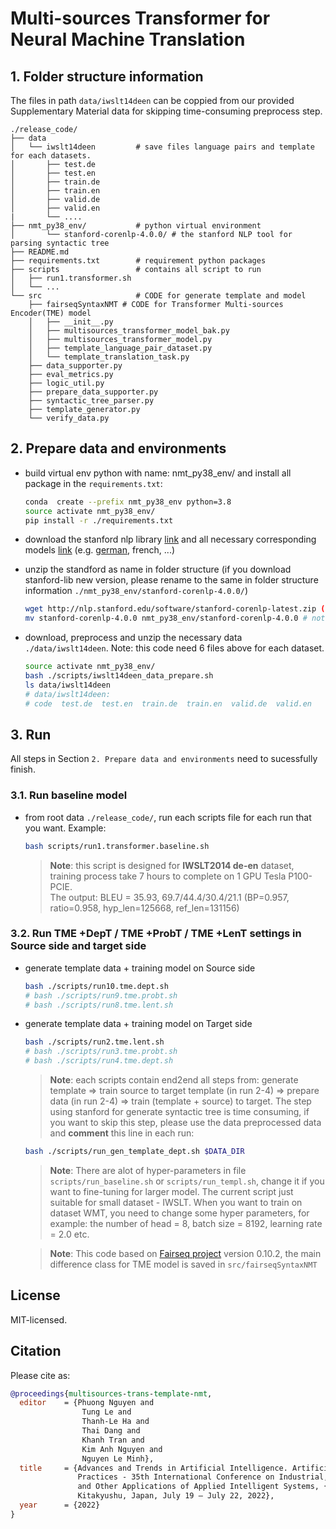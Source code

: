 # Multi-sources Transformer for Neural Machine Translation 
## 1. Folder structure information

The files in path `data/iwslt14deen` can be coppied from our provided Supplementary Material data for skipping time-consuming preprocess step. 
```
./release_code/
├── data
│   └── iwslt14deen         # save files language pairs and template for each datasets.
│       ├── test.de     
│       ├── test.en    
│       ├── train.de    
│       ├── train.en    
│       ├── valid.de    
│       ├── valid.en   
|       └── ....
├── nmt_py38_env/           # python virtual environment 
│       └── stanford-corenlp-4.0.0/ # the stanford NLP tool for parsing syntactic tree 
├── README.md
├── requirements.txt        # requirement python packages
├── scripts                 # contains all script to run 
│   ├── run1.transformer.sh
│   └── ...
└── src                     # CODE for generate template and model
    ├── fairseqSyntaxNMT # CODE for Transformer Multi-sources Encoder(TME) model 
    │   ├── __init__.py
    │   ├── multisources_transformer_model_bak.py
    │   ├── multisources_transformer_model.py
    │   ├── template_language_pair_dataset.py
    │   └── template_translation_task.py
    ├── data_supporter.py
    ├── eval_metrics.py
    ├── logic_util.py
    ├── prepare_data_supporter.py
    ├── syntactic_tree_parser.py
    ├── template_generator.py
    └── verify_data.py
```

## 2. Prepare data and environments

- build virtual env python with name: nmt_py38_env/ and install all package in the `requirements.txt`: 
  
  ```bash 
  conda  create --prefix nmt_py38_env python=3.8 
  source activate nmt_py38_env/
  pip install -r ./requirements.txt
  ``` 
- download the stanford nlp library [link](http://nlp.stanford.edu/software/stanford-corenlp-4.0.0.zip) and all necessary corresponding models [link](http://nlp.stanford.edu/software/stanford-corenlp-4.0.0-models-german.jar) (e.g. [german](http://nlp.stanford.edu/software/stanford-corenlp-4.0.0-models-german.jar), french, ...)
- unzip the standford as name in folder structure (if you download stanford-lib new version, please rename to the same in folder structure information `./nmt_py38_env/stanford-corenlp-4.0.0/`)
  ```bash  
  wget http://nlp.stanford.edu/software/stanford-corenlp-latest.zip (http://nlp.stanford.edu/software/stanford-corenlp-4.0.0.zip)&& unzip stanford-corenlp-latest.zip
  mv stanford-corenlp-4.0.0 nmt_py38_env/stanford-corenlp-4.0.0 # note: the stanford corenlp library name maybe different in template  stanford-corenlp-x.x.x, therefore, pls move it to the envs directory in path "nmt_py38_env/stanford-corenlp-4.0.0" for correct path in our scripts 
  ```
- download, preprocess and unzip the necessary data `./data/iwslt14deen`. Note: this code need 6 files above for each dataset.
  ```bash  
  source activate nmt_py38_env/
  bash ./scripts/iwslt14deen_data_prepare.sh
  ls data/iwslt14deen
  # data/iwslt14deen:
  # code  test.de  test.en  train.de  train.en  valid.de  valid.en
  ```

## 3. Run

All steps in Section `2. Prepare data and environments` need to sucessfully finish.

### 3.1. Run baseline model 
- from root data `./release_code/`, run each scripts file for each run that you want. 
    Example:
    ```bash
    bash scripts/run1.transformer.baseline.sh
    ```

    > **Note**: this script is designed for **IWSLT2014 de-en** dataset, training process take 7 hours to complete on 1 GPU Tesla P100-PCIE. </br>The output: 
    BLEU = 35.93, 69.7/44.4/30.4/21.1 (BP=0.957, ratio=0.958, hyp_len=125668, ref_len=131156)

### 3.2. Run TME +DepT / TME +ProbT / TME +LenT settings in Source side and target side 

- generate template data  + training model on Source side 
  ```bash
  bash ./scripts/run10.tme.dept.sh
  # bash ./scripts/run9.tme.probt.sh
  # bash ./scripts/run8.tme.lent.sh
  ```
- generate template data  + training model on Target side 
  ```bash
  bash ./scripts/run2.tme.lent.sh
  # bash ./scripts/run3.tme.probt.sh
  # bash ./scripts/run4.tme.dept.sh
  ```


    > **Note**: each scripts contain end2end all steps from: generate template => train source to target template (in run 2-4) => prepare data (in run 2-4) => train (template + source) to target. The step using stanford for generate syntactic tree is time consuming, if you want to skip this step, please use the data preprocessed data and **comment** this line in each run: 

    
    ```bash
    bash ./scripts/run_gen_template_dept.sh $DATA_DIR
    ```  

    > **Note**: There are alot of hyper-parameters in file `scripts/run_baseline.sh` or `scripts/run_templ.sh`, change it if you want to fine-tuning for larger model. The current script just suitable for small dataset - IWSLT. When you want to train on dataset WMT, you need to change some hyper parameters, for example: the number of head = 8, batch size = 8192, learning rate = 2.0 etc. 

    > **Note**: This code based on [Fairseq project](https://github.com/pytorch/fairseq) version 0.10.2, the main difference class for TME model is saved in `src/fairseqSyntaxNMT` 

##  License
MIT-licensed. 

## Citation

Please cite as:

``` bibtex
@proceedings{multisources-trans-template-nmt,
  editor    = {Phuong Nguyen and
                Tung Le and
                Thanh-Le Ha and
                Thai Dang and
                Khanh Tran and
                Kim Anh Nguyen and
                Nguyen Le Minh},
  title     = {Advances and Trends in Artificial Intelligence. Artificial Intelligence
               Practices - 35th International Conference on Industrial, Engineering
               and Other Applications of Applied Intelligent Systems, {IEA/AIE} 2022,
               Kitakyushu, Japan, July 19 – July 22, 2022},
  year      = {2022}
}
``` 